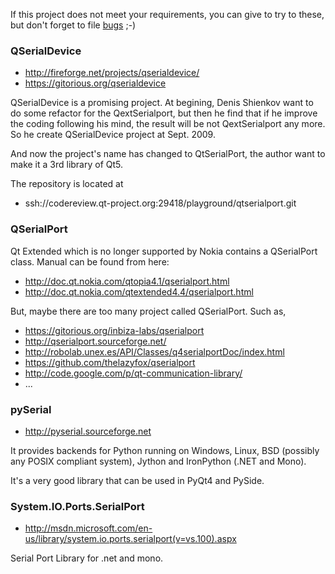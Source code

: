 If this project does not meet your requirements, you can give to try to these, but don't forget to file [bugs](http://code.google.com/p/qextserialport/issues/list) ;-)

### QSerialDevice ###
  * http://fireforge.net/projects/qserialdevice/
  * https://gitorious.org/qserialdevice

QSerialDevice is a promising project. At begining, Denis Shienkov want
to do some refactor for the QextSerialport, but then he find that if
he improve the coding following his mind, the result will be not
QextSerialport any more. So he create QSerialDevice project at Sept. 2009.

And now the project's name has changed to QtSerialPort, the author want to make
it a 3rd library of Qt5.

The repository is located at
  * ssh://codereview.qt-project.org:29418/playground/qtserialport.git

### QSerialPort ###
Qt Extended which is no longer supported by Nokia contains a QSerialPort class. Manual can be found from here:
  * http://doc.qt.nokia.com/qtopia4.1/qserialport.html
  * http://doc.qt.nokia.com/qtextended4.4/qserialport.html

But, maybe there are too many project called QSerialPort. Such as,

  * https://gitorious.org/inbiza-labs/qserialport
  * http://qserialport.sourceforge.net/
  * http://robolab.unex.es/API/Classes/q4serialportDoc/index.html
  * https://github.com/thelazyfox/qserialport
  * http://code.google.com/p/qt-communication-library/
  * ...

### pySerial ###
  * http://pyserial.sourceforge.net

It provides backends for Python running on Windows, Linux, BSD (possibly any POSIX compliant system), Jython and IronPython (.NET and Mono).

It's a very good library that can be used in PyQt4 and PySide.

### System.IO.Ports.SerialPort ###
  * http://msdn.microsoft.com/en-us/library/system.io.ports.serialport(v=vs.100).aspx

Serial Port Library for .net and mono.